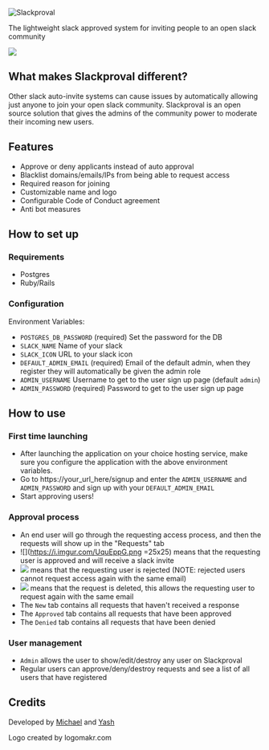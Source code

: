 ![Slackproval](https://i.imgur.com/k78sOmi.png)

The lightweight slack approved system for inviting people to an open slack community

![](https://i.imgur.com/RPrOmu1.png)

## What makes Slackproval different?
Other slack auto-invite systems can cause issues by automatically allowing just anyone to join your open slack community. Slackproval is an open source solution that gives the admins of the community power to moderate their incoming new users.

## Features
- Approve or deny applicants instead of auto approval
- Blacklist domains/emails/IPs from being able to request access
- Required reason for joining
- Customizable name and logo
- Configurable Code of Conduct agreement
- Anti bot measures

## How to set up
### Requirements
- Postgres
- Ruby/Rails
### Configuration
Environment Variables:
- `POSTGRES_DB_PASSWORD` (required) Set the password for the DB
- `SLACK_NAME` Name of your slack
- `SLACK_ICON` URL to your slack icon
- `DEFAULT_ADMIN_EMAIL` (required) Email of the default admin, when they register they will automatically be given the admin role
- `ADMIN_USERNAME` Username to get to the user sign up page (default `admin`)
- `ADMIN_PASSWORD` (required) Password to get to the user sign up page

## How to use
### First time launching
- After launching the application on your choice hosting service, make sure you configure the application with the above environment variables.
- Go to https://your_url_here/signup and enter the `ADMIN_USERNAME` and `ADMIN_PASSWORD` and sign up with your `DEFAULT_ADMIN_EMAIL`
- Start approving users!
### Approval process
- An end user will go through the requesting access process, and then the requests will show up in the "Requests" tab
- ![](https://i.imgur.com/UquEppG.png =25x25) means that the requesting user is approved and will receive a slack invite
- ![](https://imgur.com/XJF8jAj.png) means that the requesting user is rejected (NOTE: rejected users cannot request access again with the same email)
- ![](https://imgur.com/Hy9cTVK.png) means that the request is deleted, this allows the requesting user to request again with the same email
- The `New` tab contains all requests that haven't received a response
- The `Approved` tab contains all requests that have been approved
- The `Denied` tab contains all requests that have been denied
### User management
- `Admin` allows the user to show/edit/destroy any user on Slackproval
- Regular users can approve/deny/destroy requests and see a list of all users that have registered

## Credits
Developed by [Michael](https://github.com/mikestephens) and [Yash](https://github.com/YashdalfTheGray)

Logo created by logomakr.com

